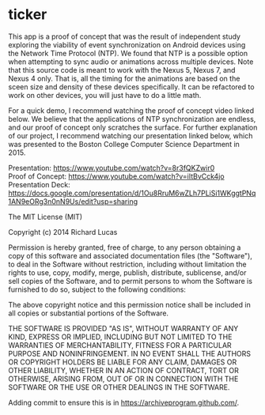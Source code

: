 # ticker
This app is a proof of concept that was the result of independent study exploring the viability of event synchronization on Android devices using the Network Time Protocol (NTP).  We found that NTP is a possible option when attempting to sync audio or animations across multiple devices.  Note that this source code is meant to work with the Nexus 5, Nexus 7, and Nexus 4 only. That is, all the timing for the animations are based on the sceen size and density of these devices specifically. It can be refactored to work on other devices, you will just have to do a little math. 

For a quick demo, I recommend watching the proof of concept video linked below.  We believe that the applications of NTP synchronization are endless, and our proof of concept only scratches the surface.  For further explanation of our project, I recommend watching our presentation linked below, which was presented to the Boston College Computer Science Department in 2015.

Presentation: https://www.youtube.com/watch?v=8r3fQKZwir0  
Proof of Concept: https://www.youtube.com/watch?v=iItBvCck4jo  
Presentation Deck: https://docs.google.com/presentation/d/1Ou8RruM6wZLh7PLiSi1WKggtPNq1AN9eORg3n0nN9Us/edit?usp=sharing  

The MIT License (MIT)

Copyright (c) 2014 Richard Lucas

Permission is hereby granted, free of charge, to any person obtaining a copy of this software and associated documentation files (the "Software"), to deal in the Software without restriction, including without limitation the rights to use, copy, modify, merge, publish, distribute, sublicense, and/or sell copies of the Software, and to permit persons to whom the Software is furnished to do so, subject to the following conditions:

The above copyright notice and this permission notice shall be included in all copies or substantial portions of the Software.

THE SOFTWARE IS PROVIDED "AS IS", WITHOUT WARRANTY OF ANY KIND, EXPRESS OR IMPLIED, INCLUDING BUT NOT LIMITED TO THE WARRANTIES OF MERCHANTABILITY, FITNESS FOR A PARTICULAR PURPOSE AND NONINFRINGEMENT. IN NO EVENT SHALL THE AUTHORS OR COPYRIGHT HOLDERS BE LIABLE FOR ANY CLAIM, DAMAGES OR OTHER LIABILITY, WHETHER IN AN ACTION OF CONTRACT, TORT OR OTHERWISE, ARISING FROM, OUT OF OR IN CONNECTION WITH THE SOFTWARE OR THE USE OR OTHER DEALINGS IN THE SOFTWARE.



Adding commit to ensure this is in https://archiveprogram.github.com/.
